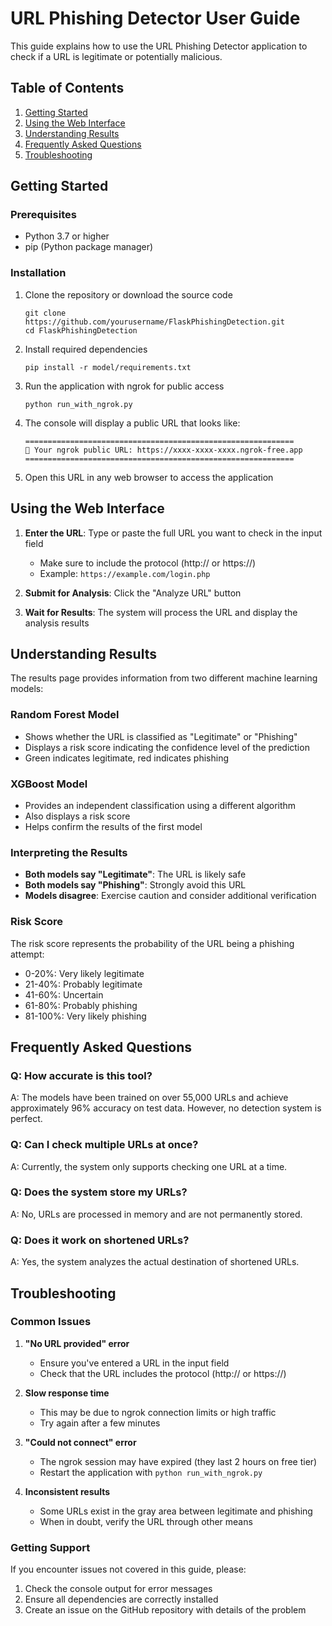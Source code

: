 # URL Phishing Detector User Guide

This guide explains how to use the URL Phishing Detector application to check if a URL is legitimate or potentially malicious.

## Table of Contents
1. [Getting Started](#getting-started)
2. [Using the Web Interface](#using-the-web-interface)
3. [Understanding Results](#understanding-results)
4. [Frequently Asked Questions](#frequently-asked-questions)
5. [Troubleshooting](#troubleshooting)

## Getting Started

### Prerequisites
- Python 3.7 or higher
- pip (Python package manager)

### Installation

1. Clone the repository or download the source code
   ```
   git clone https://github.com/yourusername/FlaskPhishingDetection.git
   cd FlaskPhishingDetection
   ```

2. Install required dependencies
   ```
   pip install -r model/requirements.txt
   ```

3. Run the application with ngrok for public access
   ```
   python run_with_ngrok.py
   ```

4. The console will display a public URL that looks like:
   ```
   ============================================================
   🔗 Your ngrok public URL: https://xxxx-xxxx-xxxx.ngrok-free.app
   ============================================================
   ```

5. Open this URL in any web browser to access the application

## Using the Web Interface

1. **Enter the URL**: Type or paste the full URL you want to check in the input field
   - Make sure to include the protocol (http:// or https://)
   - Example: `https://example.com/login.php`

2. **Submit for Analysis**: Click the "Analyze URL" button

3. **Wait for Results**: The system will process the URL and display the analysis results

## Understanding Results

The results page provides information from two different machine learning models:

### Random Forest Model
- Shows whether the URL is classified as "Legitimate" or "Phishing"
- Displays a risk score indicating the confidence level of the prediction
- Green indicates legitimate, red indicates phishing

### XGBoost Model
- Provides an independent classification using a different algorithm
- Also displays a risk score
- Helps confirm the results of the first model

### Interpreting the Results

- **Both models say "Legitimate"**: The URL is likely safe
- **Both models say "Phishing"**: Strongly avoid this URL
- **Models disagree**: Exercise caution and consider additional verification

### Risk Score

The risk score represents the probability of the URL being a phishing attempt:
- 0-20%: Very likely legitimate
- 21-40%: Probably legitimate
- 41-60%: Uncertain
- 61-80%: Probably phishing
- 81-100%: Very likely phishing

## Frequently Asked Questions

### Q: How accurate is this tool?
A: The models have been trained on over 55,000 URLs and achieve approximately 96% accuracy on test data. However, no detection system is perfect.

### Q: Can I check multiple URLs at once?
A: Currently, the system only supports checking one URL at a time.

### Q: Does the system store my URLs?
A: No, URLs are processed in memory and are not permanently stored.

### Q: Does it work on shortened URLs?
A: Yes, the system analyzes the actual destination of shortened URLs.

## Troubleshooting

### Common Issues

1. **"No URL provided" error**
   - Ensure you've entered a URL in the input field
   - Check that the URL includes the protocol (http:// or https://)

2. **Slow response time**
   - This may be due to ngrok connection limits or high traffic
   - Try again after a few minutes

3. **"Could not connect" error**
   - The ngrok session may have expired (they last 2 hours on free tier)
   - Restart the application with `python run_with_ngrok.py`

4. **Inconsistent results**
   - Some URLs exist in the gray area between legitimate and phishing
   - When in doubt, verify the URL through other means

### Getting Support

If you encounter issues not covered in this guide, please:
1. Check the console output for error messages
2. Ensure all dependencies are correctly installed
3. Create an issue on the GitHub repository with details of the problem
